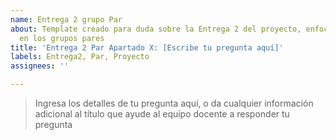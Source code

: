 ```yaml
---
name: Entrega 2 grupo Par
about: Template creado para duda sobre la Entrega 2 del proyecto, enfocado principalmente
  en los grupos pares
title: 'Entrega 2 Par Apartado X: [Escribe tu pregunta aquí]'
labels: Entrega2, Par, Proyecto
assignees: ''

---
```


> Ingresa los detalles de tu pregunta aquí, o da cualquier información  adicional al título que ayude al equipo docente a responder tu pregunta
